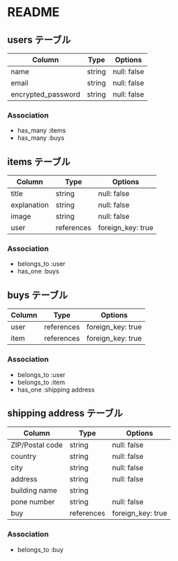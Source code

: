 # README

## users テーブル

| Column             | Type   | Options     |
| ------------------ | ------ | ----------- |
| name               | string | null: false |
| email              | string | null: false |
| encrypted_password | string | null: false |

### Association

* has_many :items
* has_many :buys

## items テーブル

| Column      | Type       | Options           |
| ----------- | ---------- | ----------------- |
| title       | string     | null: false       |
| explanation | string     | null: false       |
| image       | string     | null: false       |
| user        | references | foreign_key: true |


### Association

* belongs_to :user
* has_one :buys

## buys テーブル

|Column|Type|Options|
| -------|----|-------|
| user        | references | foreign_key: true |
| item        | references | foreign_key: true |


### Association

* belongs_to :user
* belongs_to :item
* has_one :shipping address

## shipping address テーブル

| Column          | Type       | Options           |
| --------------- | ---------- | ----------------- |
| ZIP/Postal code | string     | null: false       |
| country         | string     | null: false       |
| city            | string     | null: false       |
| address         | string     | null: false       |
| building name   | string     |                   |
| pone number     | string     | null: false       |
| buy             | references | foreign_key: true |


### Association

* belongs_to :buy